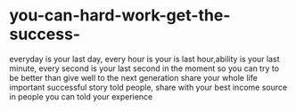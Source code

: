 # you-can-hard-work-get-the-success-
everyday is your last day, every hour is your is last hour,ability is your last minute, every second is your last second in the moment so you can try to be better than give well to the next generation share your whole life important successful story told people, share with your best income source in people you can told your experience 
